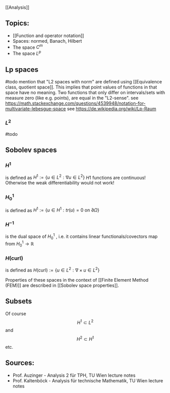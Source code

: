[[Analysis]]


## Topics:
- [[Function and operator notation]]
- Spaces: normed, Banach, Hilbert
- The space $C^m$
- The space $L^p$

## Lp spaces

#todo mention that "L2 spaces with norm" are defined using [[Equivalence class, quotient space]]. This implies that point values of functions in that space have no meaning. Two functions that only differ on intervals/sets with measure zero (like e.g. points), are equal in the "L2-sense".
see https://math.stackexchange.com/questions/4539948/notation-for-multivariate-lebesgue-space
see https://de.wikipedia.org/wiki/Lp-Raum
### $L^2$
#todo 

## Sobolev spaces

### $H^1$
is defined as $H^1:=\{u\in L^2: \nabla u\in L^2\}$
$H1$ functions are continuous! Otherwise the weak differentiability would not work!

### $H^1_0$
is defined as $H^1:=\{u\in H^1: tr(u)=0 \text{ on } \partial \Omega\}$

### $H^{-1}$ 
is the dual space of $H^1_0$ , i.e. it contains linear functionals/covectors map from $H_0^1\rightarrow \mathbb{R}$ 

### $H(\text{curl})$
is defined as $H(\text{curl}):=\{u\in L^2: \nabla\times u\in L^2\}$

Properties of these spaces in the context of [[Finite Element Method (FEM)]] are described in [[Sobolev space properties]].


## Subsets

Of course 
$$H^1 \subset L^2$$
and 
$$H^2\subset H^1$$
etc.


## Sources:
- Prof. Auzinger - Analysis 2 für TPH, TU Wien lecture notes
- Prof. Kaltenböck - Analysis für technische Mathematik, TU Wien lecture notes
